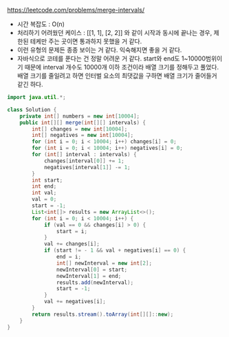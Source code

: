 https://leetcode.com/problems/merge-intervals/
* 시간 복잡도 : O(n)
* 처리하기 어려웠던 케이스 : [[1, 1], [2, 2]] 와 같이 시작과 동시에 끝나는 경우, 제한된 테케만 주는 곳이면 통과하지 못했을 거 같다.
* 이런 유형의 문제든 종종 보이는 거 같다. 익숙해지면 좋을 거 같다.
* 자바식으로 코테를 푼다는 건 정말 어려운 거 같다. start와 end도 1~10000범위이기 때문에 interval 개수도 10000개 이하 조건이라 배열 크기를 정해두고 풀었다. 배열 크기를 줄일려고 하면 인터벌 요소의 최댓값을 구하면 배열 크기가 줄어들거 같긴 하다.
```java
import java.util.*;

class Solution {
    private int[] numbers = new int[10004];
    public int[][] merge(int[][] intervals) {
        int[] changes = new int[10004];
        int[] negatives = new int[10004];
        for (int i = 0; i < 10004; i++) changes[i] = 0;
        for (int i = 0; i < 10004; i++) negatives[i] = 0;
        for (int[] interval : intervals) {
            changes[interval[0]] += 1;
            negatives[interval[1]] -= 1;
        }
        int start;
        int end;
        int val;
        val = 0;
        start = -1;
        List<int[]> results = new ArrayList<>();
        for (int i = 0; i < 10004; i++) {
            if (val == 0 && changes[i] > 0) {
                start = i;
            }
            val += changes[i];
            if (start != - 1 && val + negatives[i] == 0) {
                end = i;
                int[] newInterval = new int[2];
                newInterval[0] = start;
                newInterval[1] = end;
                results.add(newInterval);
                start = -1;
            }
            val += negatives[i];
        }
        return results.stream().toArray(int[][]::new);
    }
}
```